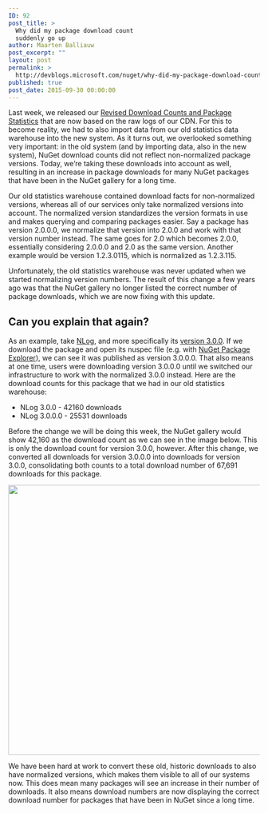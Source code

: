 ```yaml
---
ID: 92
post_title: >
  Why did my package download count
  suddenly go up
author: Maarten Balliauw
post_excerpt: ""
layout: post
permalink: >
  http://devblogs.microsoft.com/nuget/why-did-my-package-download-count-suddenly-go-up/
published: true
post_date: 2015-09-30 00:00:00
---
```

Last week, we released our [Revised Download Counts and Package Statistics][1] that are now based on the raw logs of our CDN. For this to become reality, we had to also import data from our old statistics data warehouse into the new system. As it turns out, we overlooked something very important: in the old system (and by importing data, also in the new system), NuGet download counts did not reflect non-normalized package versions. Today, we’re taking these downloads into account as well, resulting in an increase in package downloads for many NuGet packages that have been in the NuGet gallery for a long time.

Our old statistics warehouse contained download facts for non-normalized versions, whereas all of our services only take normalized versions into account. The normalized version standardizes the version formats in use and makes querying and comparing packages easier. Say a package has version 2.0.0.0, we normalize that version into 2.0.0 and work with that version number instead. The same goes for 2.0 which becomes 2.0.0, essentially considering 2.0.0.0 and 2.0 as the same version. Another example would be version 1.2.3.0115, which is normalized as 1.2.3.115.

Unfortunately, the old statistics warehouse was never updated when we started normalizing version numbers. The result of this change a few years ago was that the NuGet gallery no longer listed the correct number of package downloads, which we are now fixing with this update.

## Can you explain that again?

As an example, take [NLog][2], and more specifically its [version 3.0.0][3]. If we download the package and open its nuspec file (e.g. with [NuGet Package Explorer][4]), we can see it was published as version 3.0.0.0. That also means at one time, users were downloading version 3.0.0.0 until we switched our infrastructure to work with the normalized 3.0.0 instead. Here are the download counts for this package that we had in our old statistics warehouse:

*   NLog 3.0.0 - 42160 downloads
*   NLog 3.0.0.0 - 25531 downloads

Before the change we will be doing this week, the NuGet gallery would show 42,160 as the download count as we can see in the image below. This is only the download count for version 3.0.0, however. After this change, we converted all downloads for version 3.0.0.0 into downloads for version 3.0.0, consolidating both counts to a total download number of 67,691 downloads for this package.

<img src="https://devblogs.microsoft.com/nuget/wp-content/uploads/sites/49/2019/05/example.png" width="540" />

We have been hard at work to convert these old, historic downloads to also have normalized versions, which makes them visible to all of our systems now. This does mean many packages will see an increase in their number of downloads. It also means download numbers are now displaying the correct download number for packages that have been in NuGet since a long time.

 [1]: /20150924/Revised-Download-Counts-and-Package-Statistics.html
 [2]: https://www.nuget.org/packages/NLog/
 [3]: https://www.nuget.org/packages/NLog/3.0.0
 [4]: http://npe.codeplex.com/